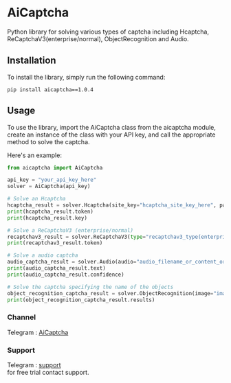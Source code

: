 # AiCaptcha
Python library for solving various types of captcha including Hcaptcha, ReCaptchaV3(enterprise/normal), ObjectRecognition and Audio.

## Installation
To install the library, simply run the following command:
``` 
pip install aicaptcha==1.0.4
```
## Usage
To use the library, import the AiCaptcha class from the aicaptcha module, create an instance of the class with your API key, and call the appropriate method to solve the captcha.

Here's an example:
``` python
from aicaptcha import AiCaptcha

api_key = "your_api_key_here"
solver = AiCaptcha(api_key)

# Solve an Hcaptcha
hcaptcha_result = solver.Hcaptcha(site_key="hcaptcha_site_key_here", page_url="hcaptcha_page_url_here", user_agent="your_user_agent_here")
print(hcaptcha_result.token)
print(hcaptcha_result.key)

# Solve a ReCaptchaV3 (enterprise/normal)
recaptchav3_result = solver.ReCaptchaV3(type="recaptchav3_type(enterprise/normal)", site_key="recaptchav3_site_key_here", page_url="recaptchav3_page_url_here", action="recaptchav3_action_here")
print(recaptchav3_result.token)

# Solve a audio captcha
audio_captcha_result = solver.Audio(audio="audio_filename_or_content_or_url", numbers_sensitivity=False)
print(audio_captcha_result.text)
print(audio_captcha_result.confidence)

# Solve the captcha specifying the name of the objects
object_recognition_captcha_result = solver.ObjectRecognition(image="image_filename_or_content_or_url", max_results=5)
print(object_recognition_captcha_result.results)
```

### Channel
Telegram : [AiCaptcha](https://t.me/aicaptcha)

### Support
Telegram : [support](https://t.me/AiCaptchaSupport)\
for free trial contact support.
